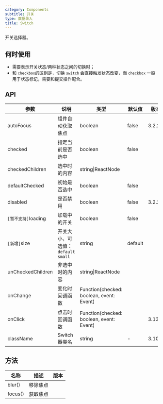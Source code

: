 ```yaml
---
category: Components
subtitle: 开关
type: 数据录入
title: Switch
---
```


开关选择器。

## 何时使用

- 需要表示开关状态/两种状态之间的切换时；
- 和 `checkbox`的区别是，切换 `switch` 会直接触发状态改变，而 `checkbox` 一般用于状态标记，需要和提交操作配合。

## API

| 参数 | 说明 | 类型 | 默认值 | 版本 |
| --- | --- | --- | --- | --- |
| autoFocus | 组件自动获取焦点 | boolean | false | 3.2.2 |
| checked | 指定当前是否选中 | boolean | false |  |
| checkedChildren | 选中时的内容 | string\|ReactNode |  |  |
| defaultChecked | 初始是否选中 | boolean | false |  |
| disabled | 是否禁用 | boolean | false | 3.2.2 |
| `[暂不支持]`loading | 加载中的开关 | boolean | false |  |
| `[新增]`size | 开关大小，可选值：`default` `small` | string | default |  |
| unCheckedChildren | 非选中时的内容 | string\|ReactNode |  |  |
| onChange | 变化时回调函数 | Function(checked: boolean, event: Event) |  |  |
| onClick | 点击时回调函数 | Function(checked: boolean, event: Event) |  | 3.13.0 |
| className | Switch 器类名 | string | - | 3.10.1 |

## 方法

| 名称    | 描述     | 版本 |
| ------- | -------- | ---- |
| blur()  | 移除焦点 |      |
| focus() | 获取焦点 |      |
